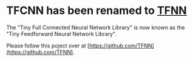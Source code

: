 # TFCNN has been renamed to [TFNN](https://github.com/TFNN)

The "Tiny Full Connected Neural Network Library" is now known as the "Tiny Feedforward Neural Network Library".

Please follow this poject over at [https://github.com/TFNN](https://github.com/TFNN).
